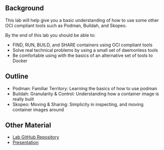 ## Background
This lab will help give you a basic understanding of how to use some other OCI compliant tools such as Podman, Buildah, and Skopeo.

By the end of this lab you should be able to:
- FIND, RUN, BUILD, and SHARE containers using OCI compliant tools
- Solve real technical problems by using a small set of daemonless tools
- Be comfortable using with the basics of an alternative set of tools to Docker

## Outline
- Podman: Familiar Territory: Learning the basics of how to use podman
- Buildah: Granularity & Control: Understanding how a container image is really built
- Skopeo: Moving & Sharing: Simplicity in inspecting, and moving container images around

## Other Material
- [Lab GitHub Repository](https://github.com/openshift-labs/learn-katacoda)
- [Presentation](https://goo.gl/h4VK7j)

